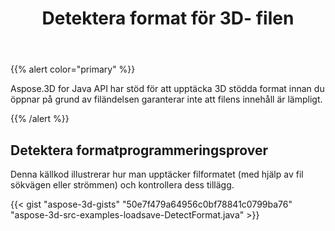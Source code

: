 ﻿---
title: Detektera format för 3D- filen
type: docs
weight: 10
url: /sv/java/detect-format-of-3d-file/
description: Aspose.3D for Java API har stöd för att upptäcka 3D stödda format innan du öppnar på grund av filändelsen garanterar inte att filens innehåll är lämpligt.
---
{{% alert color="primary" %}} 

Aspose.3D for Java API har stöd för att upptäcka 3D stödda format innan du öppnar på grund av filändelsen garanterar inte att filens innehåll är lämpligt.

{{% /alert %}} 
## **Detektera formatprogrammeringsprover**
Denna källkod illustrerar hur man upptäcker filformatet (med hjälp av fil sökvägen eller strömmen) och kontrollera dess tillägg.

{{< gist "aspose-3d-gists" "50e7f479a64956c0bf78841c0799ba76" "aspose-3d-src-examples-loadsave-DetectFormat.java" >}}




